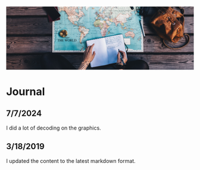 ![Journal](../../img/journal.jpg)

# Journal

## 7/7/2024

I did a lot of decoding on the graphics.

## 3/18/2019

I updated the content to the latest markdown format.


